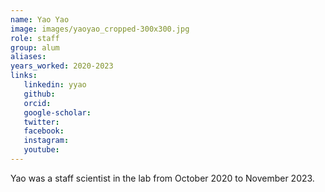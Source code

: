 ```yaml
---
name: Yao Yao
image: images/yaoyao_cropped-300x300.jpg
role: staff
group: alum
aliases:
years_worked: 2020-2023
links:
   linkedin: yyao
   github:
   orcid: 
   google-scholar:
   twitter:
   facebook:
   instagram: 
   youtube:
---
```


Yao was a staff scientist in the lab from October 2020 to November 2023.